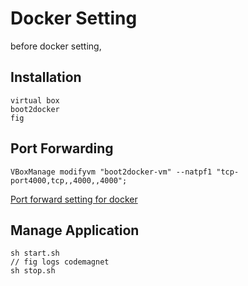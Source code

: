 Docker Setting
==============

before docker setting, 

## Installation
```
virtual box
boot2docker
fig
```
## Port Forwarding

```
VBoxManage modifyvm "boot2docker-vm" --natpf1 "tcp-port4000,tcp,,4000,,4000";
```

[Port forward setting for docker](https://github.com/boot2docker/boot2docker/blob/master/doc/WORKAROUNDS.md)

## Manage Application

```
sh start.sh
// fig logs codemagnet
sh stop.sh
```
